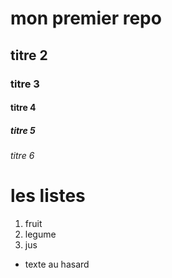# mon premier repo
## titre 2 
### titre 3
#### titre 4
##### titre 5
######  titre 6

# les listes
1. fruit
1. legume
1. jus

* texte au hasard
